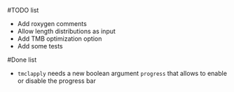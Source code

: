 #TODO list

* Add roxygen comments
* Allow length distributions as input
* Add TMB optimization option
* Add some tests


#Done list
* ```tmclapply``` needs a new boolean argument ```progress``` that allows to enable or disable the progress bar
